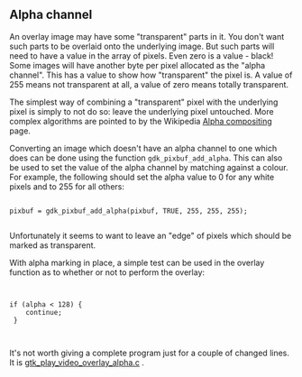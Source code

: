 
##  Alpha channel 


An overlay image may have some "transparent" parts in it. You don't want
      such parts to be overlaid onto the underlying image. But such parts will
      need to have a value in the array of pixels. Even zero is a value - black!
      Some images will have another byte per pixel allocated as the
      "alpha channel". This has a value to show how "transparent" the pixel is.
      A value of 255 means not transparent at all, a value of zero means totally
      transparent.


The simplest way of combining a "transparent" pixel with the underlying
      pixel is simply to not do so: leave the underlying pixel untouched.
      More complex algorithms are pointed to by the Wikipedia [
	Alpha compositing
      ](http://en.wikipedia.org/wiki/Alpha_compositing) page.


Converting an image which doesn't have an alpha channel to one which
      does can be done using the function `gdk_pixbuf_add_alpha`.
      This can also be used to set the value of the alpha channel by
      matching against a colour. For example, the following should set the
      alpha value to 0 for any white pixels and to 255 for all others:

```

pixbuf = gdk_pixbuf_add_alpha(pixbuf, TRUE, 255, 255, 255);
      
```


Unfortunately it seems to want to leave an "edge" of pixels which
      should be marked as transparent.


With alpha marking in place, a simple test can be used in the overlay 
      function as to whether or not to perform the overlay:

```

	
if (alpha < 128) {
    continue;
 }
	
      
```


It's not worth giving a complete program just for a couple 
      of changed lines. It is [gtk_play_video_overlay_alpha.c](gtk_play_video_overlay_alpha.c) .
